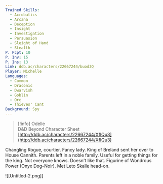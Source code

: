 ```yaml
---
Trained Skills:
  - Acrobatics
  - Arcana
  - Deception
  - Insight
  - Investigation
  - Persuasion
  - Sleight of Hand
  - Stealth
P. Pcpt: 10
P. Inv: 15
P. Ins: 13
Link: ddb.ac/characters/22667244/buod3Q
Player: Michelle
Languages:
  - Common
  - Draconic
  - Dwarvish
  - Goblin
  - Orc
  - Thieves' Cant
Background: Spy
---
```

> [!info] Odelle  
> D&D Beyond Character Sheet  
> [http://ddb.ac/characters/22667244/XflQu3](http://ddb.ac/characters/22667244/XflQu3)  

Changling Rogue, courtier. Fancy lady. King of Breland sent her over to House Cannith. Parents left in a noble family. Useful for getting things for the king. Not everyone knows. Doesn't like that. Figurine of Wondrous Power (Onyx Dog–Noir). Met Leto Skalle head-on.

![[Untitled-2.png]]